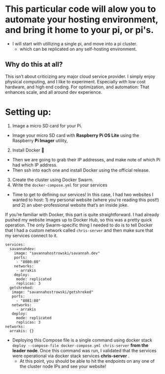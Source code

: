 # This particular code will alow you to automate your hosting environment, and bring it home to your pi, or pi's.

- I will start with utillizing a single pi, and move into a pi cluster.
  - which can be replicated on any self-hosting environment.

## Why do this at all?

This isn’t about criticizing any major cloud service provider. I simply enjoy physical computing, and I like to experiment. Especially with low cost hardware, and high end coding. For optimization, and automation: That enhances scale, and all around dev experience.

# Setting up:

1. Image a micro SD card for your Pi.

- Image your micro SD card with **Raspberry Pi OS Lite** using the Raspberry **Pi Imager** utility,

2. Install Docker 🐳

- Then we are going to grab their IP addresses, and make note of which Pi had which IP address.
- Then ssh into each one and install Docker using the official release.

3. Create the cluster using Docker Swarm.
4. Write the `docker-compose.yml` for your services

- Time to get to defining our services! In this case, I had two websites I wanted to host: 1) my personal website (where you’re reading this post!) and 2) an uber-professional website that’s an inside joke.

If you’re familiar with Docker, this part is quite straightforward. I had already pushed my website images up to Docker Hub, so this was a pretty quick operation. The only Swarm-specific thing I needed to do is to tell Docker that I had a custom network called `chris-server` and then make sure that my services connect to it.

```
services:
  savannahdev:
    image: "savannahostrowski/savannah.dev"
    ports:
     - "8080:80"
    networks:
     - arrakis
    deploy:
     mode: replicated
     replicas: 3
  getshreked:
   image: "savannahostrowski/getshreked"
   ports:
     - "8081:80"
   networks:
     - arrakis
   deploy:
     mode: replicated
     replicas: 3
networks:
  arrakis: {}
```

- Deploying this Compose file is a single command using docker stack `deploy --compose-file docker-compose.yml chris-server` **from the leader node**. Once this command was run, I validated that the services were operational via docker stack services **chris-server** .
  - At this point, you should be able to hit the endpoints on any one of the cluster node IPs and see your website!
